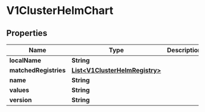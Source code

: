 # V1ClusterHelmChart

## Properties
Name | Type | Description | Notes
------------ | ------------- | ------------- | -------------
**localName** | **String** |  |  [optional]
**matchedRegistries** | [**List&lt;V1ClusterHelmRegistry&gt;**](V1ClusterHelmRegistry.md) |  |  [optional]
**name** | **String** |  |  [optional]
**values** | **String** |  |  [optional]
**version** | **String** |  |  [optional]
